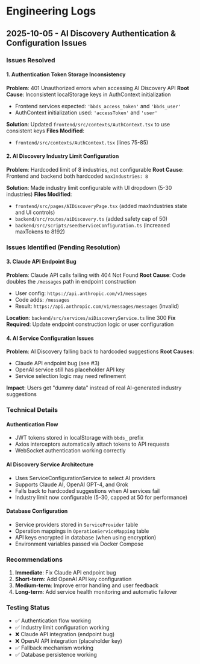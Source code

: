 # Engineering Logs

## 2025-10-05 - AI Discovery Authentication & Configuration Issues

### Issues Resolved

#### 1. Authentication Token Storage Inconsistency
**Problem**: 401 Unauthorized errors when accessing AI Discovery API
**Root Cause**: Inconsistent localStorage keys in AuthContext initialization
- Frontend services expected: `'bbds_access_token'` and `'bbds_user'`
- AuthContext initialization used: `'accessToken'` and `'user'`

**Solution**: Updated `frontend/src/contexts/AuthContext.tsx` to use consistent keys
**Files Modified**: 
- `frontend/src/contexts/AuthContext.tsx` (lines 75-85)

#### 2. AI Discovery Industry Limit Configuration
**Problem**: Hardcoded limit of 8 industries, not configurable
**Root Cause**: Frontend and backend both hardcoded `maxIndustries: 8`

**Solution**: Made industry limit configurable with UI dropdown (5-30 industries)
**Files Modified**:
- `frontend/src/pages/AIDiscoveryPage.tsx` (added maxIndustries state and UI controls)
- `backend/src/routes/aiDiscovery.ts` (added safety cap of 50)
- `backend/src/scripts/seedServiceConfiguration.ts` (increased maxTokens to 8192)

### Issues Identified (Pending Resolution)

#### 3. Claude API Endpoint Bug
**Problem**: Claude API calls failing with 404 Not Found
**Root Cause**: Code doubles the `/messages` path in endpoint construction
- User config: `https://api.anthropic.com/v1/messages`
- Code adds: `/messages` 
- Result: `https://api.anthropic.com/v1/messages/messages` (invalid)

**Location**: `backend/src/services/aiDiscoveryService.ts` line 300
**Fix Required**: Update endpoint construction logic or user configuration

#### 4. AI Service Configuration Issues
**Problem**: AI Discovery falling back to hardcoded suggestions
**Root Causes**:
- Claude API endpoint bug (see #3)
- OpenAI service still has placeholder API key
- Service selection logic may need refinement

**Impact**: Users get "dummy data" instead of real AI-generated industry suggestions

### Technical Details

#### Authentication Flow
- JWT tokens stored in localStorage with `bbds_` prefix
- Axios interceptors automatically attach tokens to API requests
- WebSocket authentication working correctly

#### AI Discovery Service Architecture
- Uses ServiceConfigurationService to select AI providers
- Supports Claude AI, OpenAI GPT-4, and Grok
- Falls back to hardcoded suggestions when AI services fail
- Industry limit now configurable (5-30, capped at 50 for performance)

#### Database Configuration
- Service providers stored in `ServiceProvider` table
- Operation mappings in `OperationServiceMapping` table
- API keys encrypted in database (when using encryption)
- Environment variables passed via Docker Compose

### Recommendations

1. **Immediate**: Fix Claude API endpoint bug
2. **Short-term**: Add OpenAI API key configuration
3. **Medium-term**: Improve error handling and user feedback
4. **Long-term**: Add service health monitoring and automatic failover

### Testing Status
- ✅ Authentication flow working
- ✅ Industry limit configuration working
- ❌ Claude API integration (endpoint bug)
- ❌ OpenAI API integration (placeholder key)
- ✅ Fallback mechanism working
- ✅ Database persistence working
